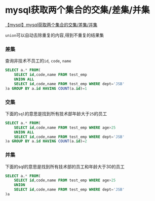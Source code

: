 # mysql获取两个集合的交集/差集/并集

[【mysql】mysql获取两个集合的交集/差集/并集](https://blog.csdn.net/ColdFireMan/article/details/73284641)

`union`可以自动去除重复的内容,得到不重复的结果集

### 差集

查询非技术不员工的`id`, `code`, `name`
``` sql
SELECT a.* FROM(
    SELECT id,code,name FROM test_emp
    UNION ALL
    SELECT id,code,name FROM test_emp WHERE dept='JSB'
)a GROUP BY a.id HAVING COUNT(a.id)=1
```

### 交集
下面的`sql`的意思是找到所有技术部年龄大于`25`的员工

``` sql
SELECT a.* FROM(
    SELECT id,code,name FROM test_emp WHERE age>25
    UNION ALL
    SELECT id,code,name FROM test_emp WHERE dept='JSB'
)a GROUP BY a.id HAVING COUNT(a.id)=2
```

### 并集
下面的sql的意思是找到所有技术部的员工和年龄大于30的员工
``` sql
SELECT a.* FROM(
    SELECT id,code,name FROM test_emp WHERE age>25
    UNION
    SELECT id,code,name FROM test_emp WHERE dept='JSB'
)a
```
